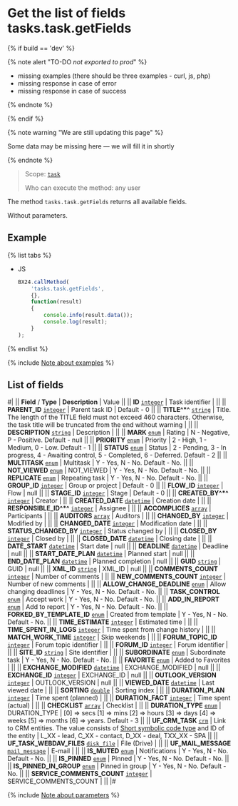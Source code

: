 # Get the list of fields tasks.task.getFields

{% if build == 'dev' %}

{% note alert "TO-DO _not exported to prod_" %}

- missing examples (there should be three examples - curl, js, php)
- missing response in case of error
- missing response in case of success
 
{% endnote %}

{% endif %}

{% note warning "We are still updating this page" %}

Some data may be missing here — we will fill it in shortly

{% endnote %}

> Scope: [`task`](../scopes/permissions.md)
>
> Who can execute the method: any user

The method `tasks.task.getFields` returns all available fields.

Without parameters.

## Example

{% list tabs %}

- JS

    ```js
    BX24.callMethod(
        'tasks.task.getFields',
        {},
        function(result)
        {
            console.info(result.data());
            console.log(result);
        }
    );
    ```

{% endlist %}

{% include [Note about examples](../../_includes/examples.md) %}

## List of fields

#|
|| **Field** / **Type** | **Description** | Value ||
|| **ID**
[`integer`](../data-types.md) | Task identifier | ||
|| **PARENT_ID**
[`integer`](../data-types.md) | Parent task ID | Default - 0 ||
|| **TITLE^*^**
[`string`](../data-types.md) | Title. The length of the TITLE field must not exceed 460 characters. Otherwise, the task title will be truncated from the end without warning | ||
|| **DESCRIPTION**
[`string`](../data-types.md) | Description | ||
|| **MARK**
[`enum`](../data-types.md) | Rating | N - Negative,
P - Positive.
Default - null ||
|| **PRIORITY**
[`enum`](../data-types.md) | Priority | 2 - High,
1 - Medium,
0 - Low.
Default - 1 ||
|| **STATUS**
[`enum`](../data-types.md) | Status | 2 - Pending,
3 - In progress,
4 - Awaiting control,
5 - Completed,
6 - Deferred.
Default - 2 ||
|| **MULTITASK**
[`enum`](../data-types.md) | Multitask | Y - Yes,
N - No.
Default - No. ||
|| **NOT_VIEWED**
[`enum`](../data-types.md) | NOT_VIEWED | Y - Yes,
N - No.
Default - No. ||
|| **REPLICATE**
[`enum`](../data-types.md) | Repeating task | Y - Yes,
N - No.
Default - No. ||
|| **GROUP_ID**
[`integer`](../data-types.md) | Group or project | Default - 0 ||
|| **FLOW_ID**
[`integer`](../data-types.md) | Flow | null ||
|| **STAGE_ID**
[`integer`](../data-types.md) | Stage | Default - 0 ||
|| **CREATED_BY^*^**
[`integer`](../data-types.md) | Creator | ||
|| **CREATED_DATE**
[`datetime`](../data-types.md) | Creation date | ||
|| **RESPONSIBLE_ID^*^**
[`integer`](../data-types.md) | Assignee | ||
|| **ACCOMPLICES**
[`array`](../data-types.md) | Participants | ||
|| **AUDITORS**
[`array`](../data-types.md) | Auditors | ||
|| **CHANGED_BY**
[`integer`](../data-types.md) | Modified by | ||
|| **CHANGED_DATE**
[`integer`](../data-types.md) | Modification date | ||
|| **STATUS_CHANGED_BY**
[`integer`](../data-types.md) | Status changed by | ||
|| **CLOSED_BY**
[`integer`](../data-types.md) | Closed by | ||
|| **CLOSED_DATE**
[`datetime`](../data-types.md) | Closing date | ||
|| **DATE_START**
[`datetime`](../data-types.md) | Start date | null ||
|| **DEADLINE**
[`datetime`](../data-types.md) | Deadline | null ||
|| **START_DATE_PLAN**
[`datetime`](../data-types.md) | Planned start | null ||
|| **END_DATE_PLAN**
[`datetime`](../data-types.md) | Planned completion | null ||
|| **GUID**
[`string`](../data-types.md) | GUID | null ||
|| **XML_ID**
[`string`](../data-types.md) | XML_ID | null ||
|| **COMMENTS_COUNT**
[`integer`](../data-types.md) | Number of comments | ||
|| **NEW_COMMENTS_COUNT**
[`integer`](../data-types.md) | Number of new comments | ||
|| **ALLOW_CHANGE_DEADLINE**
[`enum`](../data-types.md) | Allow changing deadlines | Y - Yes,
N - No.
Default - No. ||
|| **TASK_CONTROL**
[`enum`](../data-types.md) | Accept work | Y - Yes,
N - No.
Default - No. ||
|| **ADD_IN_REPORT**
[`enum`](../data-types.md) | Add to report | Y - Yes,
N - No.
Default - No. ||
|| **FORKED_BY_TEMPLATE_ID**
[`enum`](../data-types.md) | Created from template | Y - Yes,
N - No.
Default - No. ||
|| **TIME_ESTIMATE**
[`integer`](../data-types.md) | Estimated time | ||
|| **TIME_SPENT_IN_LOGS**
[`integer`](../data-types.md) | Time spent from change history | ||
|| **MATCH_WORK_TIME**
[`integer`](../data-types.md) | Skip weekends | ||
|| **FORUM_TOPIC_ID**
[`integer`](../data-types.md) | Forum topic identifier | ||
|| **FORUM_ID**
[`integer`](../data-types.md) | Forum identifier | ||
|| **SITE_ID**
[`string`](../data-types.md) | Site identifier | ||
|| **SUBORDINATE**
[`enum`](../data-types.md) | Subordinate task | Y - Yes,
N - No.
Default - No. ||
|| **FAVORITE**
[`enum`](../data-types.md) | Added to Favorites | ||
|| **EXCHANGE_MODIFIED**
[`datetime`](../data-types.md) | EXCHANGE_MODIFIED | null ||
|| **EXCHANGE_ID**
[`integer`](../data-types.md) | EXCHANGE_ID | null ||
|| **OUTLOOK_VERSION**
[`integer`](../data-types.md) | OUTLOOK_VERSION | null ||
|| **VIEWED_DATE**
[`datetime`](../data-types.md) | Last viewed date | ||
|| **SORTING**
[`double`](../data-types.md) | Sorting index | ||
|| **DURATION_PLAN**
[`integer`](../data-types.md) | Time spent (planned) | ||
|| **DURATION_FACT**
[`integer`](../data-types.md) | Time spent (actual) | ||
|| **CHECKLIST**
[`array`](../data-types.md) | Checklist | ||
|| **DURATION_TYPE**
[`enum`](../data-types.md) | DURATION_TYPE | \[0\] => secs
\[1\] => mins
\[2\] => hours
\[3\] => days
\[4\] => weeks
\[5\] => months
\[6\] => years.
Default - 3 ||
|| **UF_CRM_TASK**
[`crm`](../data-types.md) | Link to CRM entities. The value consists of 
[Short symbolic code type](../crm/data-types.md#object_type) and ID of the entity | L_XX - lead,
C_XX - contact,
D_XX - deal, 
TXX_XX - SPA ||
|| **UF_TASK_WEBDAV_FILES**
[`disk_file`](../data-types.md) | File (Drive) | ||
|| **UF_MAIL_MESSAGE**
[`mail_message`](../data-types.md) | E-mail | ||
|| **IS_MUTED**
[`enum`](../data-types.md) | Notifications | Y - Yes,
N - No.
Default - No. ||
|| **IS_PINNED**
[`enum`](../data-types.md) | Pinned | Y - Yes,
N - No.
Default - No. ||
|| **IS_PINNED_IN_GROUP**
[`enum`](../data-types.md) | Pinned in group | Y - Yes,
N - No.
Default - No. ||
|| **SERVICE_COMMENTS_COUNT**
[`integer`](../data-types.md) | SERVICE_COMMENTS_COUNT | ||
|#

{% include [Note about parameters](../../_includes/required.md) %}